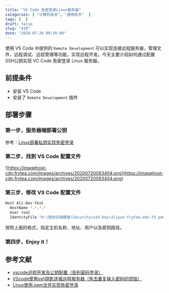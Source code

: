 ```yaml
---
title: "VS Code 免密登录Linux服务器"
categories: [ "计算机技术", "通用技术"  ]
tags: [  ]
draft: false
slug: "410"
date: "2020-07-20 09:38:00"
---
```


使用 VS Code 中提供的 `Remote Development` 可以实现连接远程服务器，管理文件、远程调试、远程管理等功能，实现远程开发。今天主要介绍如何通过配置SSH公钥实现 VC Code 免密登录 Linux 服务器。

## 前提条件

- 安装 VS Code
- 安装了 `Remote Development` 插件

## 部署步骤

### 第一步，服务器端部署公钥

参考：[Linux部署私钥实现免密登录](https://blog.frytea.com/archives/409/)

### 第二步，找到 VS Code 配置文件

![https://imagehost-cdn.frytea.com/images/archives/20200720093404.png](https://imagehost-cdn.frytea.com/images/archives/20200720093404.png)

### 第三步，修改 VS Code 配置文件

```bash
Host Ali-Dev-Test
  HostName *.*.*.*
  User root
  IdentityFile "H:\我的云端硬盘\Security\ssh-key\aliyun-frytea-edu-t5.pem"
```

按照上面的格式，指定主机名称、地址、用户以及密钥路径。

### 第四步，Enjoy it！

## 参考文献

- [vscode远程开发及公钥配置（告别密码登录）](https://blog.csdn.net/u010417914/article/details/96918562)
- [VScode使用ssh钥匙连接远程服务器（免去重复输入密码的烦恼）](https://blog.csdn.net/euphorias/article/details/104818566?utm_medium=distribute.pc_relevant.none-task-blog-BlogCommendFromMachineLearnPai2-2.nonecase&depth_1-utm_source=distribute.pc_relevant.none-task-blog-BlogCommendFromMachineLearnPai2-2.nonecase)
- [Linux使用.pem文件实现免密登录](https://blog.csdn.net/TQWei00001/article/details/96431523)